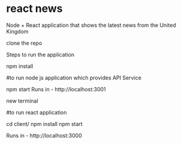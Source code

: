 # react news
Node + React application that shows the latest news from the United Kingdom

clone the repo

Steps to run the application

npm install

#to run node js application which provides API Service

npm start 
Runs in - http://localhost:3001

new terminal

#to run react application

cd client/
npm install
npm start

Runs in - http://localhost:3000

